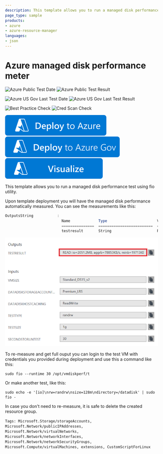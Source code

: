 ```yaml
---
description: This template allows you to run a managed disk performance test for different workload types using fio utility.
page_type: sample
products:
- azure
- azure-resource-manager
languages:
- json
---
```

# Azure managed disk performance meter

![Azure Public Test Date](https://azurequickstartsservice.blob.core.windows.net/badges/demos/managed-disk-performance-meter/PublicLastTestDate.svg)
![Azure Public Test Result](https://azurequickstartsservice.blob.core.windows.net/badges/demos/managed-disk-performance-meter/PublicDeployment.svg)

![Azure US Gov Last Test Date](https://azurequickstartsservice.blob.core.windows.net/badges/demos/managed-disk-performance-meter/FairfaxLastTestDate.svg)
![Azure US Gov Last Test Result](https://azurequickstartsservice.blob.core.windows.net/badges/demos/managed-disk-performance-meter/FairfaxDeployment.svg)

![Best Practice Check](https://azurequickstartsservice.blob.core.windows.net/badges/demos/managed-disk-performance-meter/BestPracticeResult.svg)
![Cred Scan Check](https://azurequickstartsservice.blob.core.windows.net/badges/demos/managed-disk-performance-meter/CredScanResult.svg)

[![Deploy To Azure](https://raw.githubusercontent.com/Azure/azure-quickstart-templates/master/1-CONTRIBUTION-GUIDE/images/deploytoazure.svg?sanitize=true)](https://portal.azure.com/#create/Microsoft.Template/uri/https%3A%2F%2Fraw.githubusercontent.com%2FAzure%2Fazure-quickstart-templates%2Fmaster%2Fdemos%2Fmanaged-disk-performance-meter%2Fazuredeploy.json)
[![Deploy To Azure US Gov](https://raw.githubusercontent.com/Azure/azure-quickstart-templates/master/1-CONTRIBUTION-GUIDE/images/deploytoazuregov.svg?sanitize=true)](https://portal.azure.us/#create/Microsoft.Template/uri/https%3A%2F%2Fraw.githubusercontent.com%2FAzure%2Fazure-quickstart-templates%2Fmaster%2Fdemos%2Fmanaged-disk-performance-meter%2Fazuredeploy.json)
 [![Visualize](https://raw.githubusercontent.com/Azure/azure-quickstart-templates/master/1-CONTRIBUTION-GUIDE/images/visualizebutton.svg?sanitize=true)](http://armviz.io/#/?load=https%3A%2F%2Fraw.githubusercontent.com%2FAzure%2Fazure-quickstart-templates%2Fmaster%2Fdemos%2Fmanaged-disk-performance-meter%2Fazuredeploy.json)

This template allows you to run a managed disk performance test using fio utility.

Upon template deployment you will have the managed disk performance automatically measured. You can see the measurements like this:

```powershell
OutputsString           :
                          Name             Type                       Value
                          ===============  =========================  ==========
                          testresult       String                     READ: io=2051.2MB, aggrb=78853KB/s, minb=19713KB/s, maxb=20024KB/s, mint=26222msec, maxt=26636msec; WRITE: io=2044.9MB, aggrb=78613KB/s, minb=19653KB/s, maxb=19963KB/s, mint=26222msec, maxt=26636msec;
```

![alt text](images/diskperformance.png "Disk performance measurement output")

To re-measure and get full ouput you can login to the test VM with credentials you provided during deployment and use this a command like this:

```shell
sudo fio --runtime 30 /opt/vmdiskperf/t
```

Or make another test, like this:

```shell
sudo echo -e '[io]\nrw=randrw\nsize=128m\ndirectory=/datadisk' | sudo fio -

```

In case you don't need to re-measure, it is safe to delete the created resource group.

`Tags: Microsoft.Storage/storageAccounts, Microsoft.Network/publicIPAddresses, Microsoft.Network/virtualNetworks, Microsoft.Network/networkInterfaces, Microsoft.Network/networkSecurityGroups, Microsoft.Compute/virtualMachines, extensions, CustomScriptForLinux`
